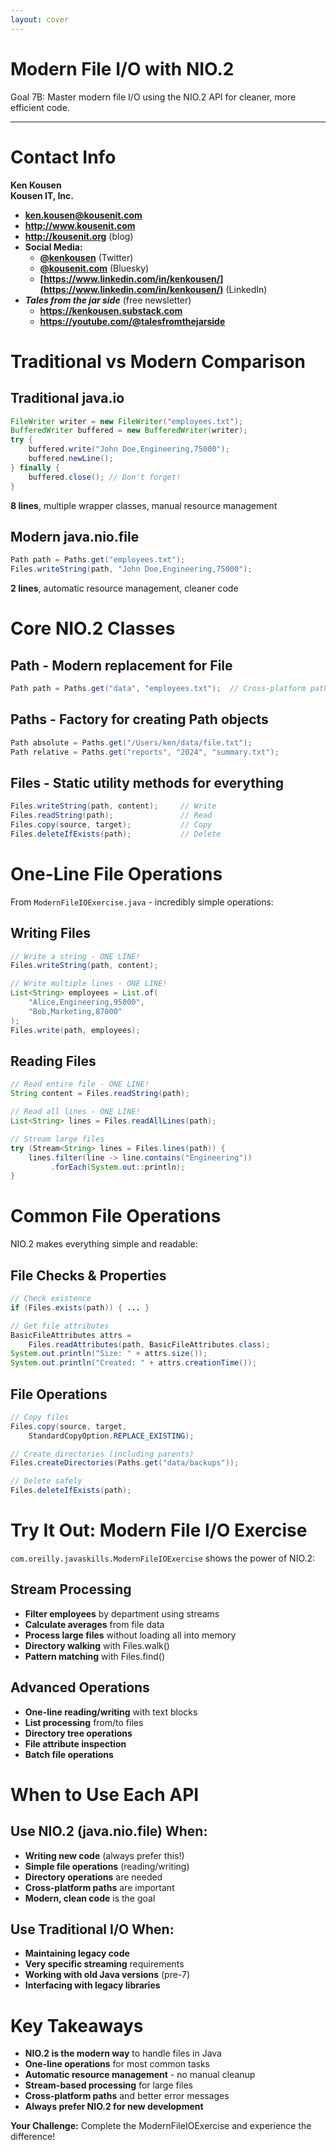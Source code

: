 ```yaml
---
layout: cover
---
```


# Modern File I/O with NIO.2

<div class="pt-12">
  <span class="px-2 py-1 rounded">
    Goal 7B: Master modern file I/O using the NIO.2 API for cleaner, more efficient code.
  </span>
</div>

---

# Contact Info

**Ken Kousen**<br>
**Kousen IT, Inc.**

- **ken.kousen@kousenit.com**
- **http://www.kousenit.com**
- **http://kousenit.org** (blog)
- **Social Media:**
  - **[@kenkousen](https://twitter.com/kenkousen)** (Twitter)
  - **[@kousenit.com](https://bsky.app/profile/kousenit.com)** (Bluesky)
  - **[https://www.linkedin.com/in/kenkousen/](https://www.linkedin.com/in/kenkousen/)** (LinkedIn)
- ***Tales from the jar side*** (free newsletter)
  - **https://kenkousen.substack.com**
  - **https://youtube.com/@talesfromthejarside**

# Traditional vs Modern Comparison

<div class="grid grid-cols-2 gap-8">

<div>

## **Traditional java.io**
```java
FileWriter writer = new FileWriter("employees.txt");
BufferedWriter buffered = new BufferedWriter(writer);
try {
    buffered.write("John Doe,Engineering,75000");
    buffered.newLine();
} finally {
    buffered.close(); // Don't forget!
}
```

<v-click>

**8 lines**, multiple wrapper classes, manual resource management

</v-click>

</div>

<div>

## **Modern java.nio.file**
```java
Path path = Paths.get("employees.txt");
Files.writeString(path, "John Doe,Engineering,75000");
```

<v-click>

**2 lines**, automatic resource management, cleaner code

</v-click>

</div>

</div>

# Core NIO.2 Classes

<v-clicks>

## **Path** - Modern replacement for File
```java
Path path = Paths.get("data", "employees.txt");  // Cross-platform paths
```

## **Paths** - Factory for creating Path objects  
```java
Path absolute = Paths.get("/Users/ken/data/file.txt");
Path relative = Paths.get("reports", "2024", "summary.txt");
```

## **Files** - Static utility methods for everything
```java
Files.writeString(path, content);     // Write
Files.readString(path);               // Read
Files.copy(source, target);           // Copy
Files.deleteIfExists(path);           // Delete
```

</v-clicks>

# One-Line File Operations

From `ModernFileIOExercise.java` - incredibly simple operations:

<div class="grid grid-cols-2 gap-8">

<div>

## **Writing Files**
```java
// Write a string - ONE LINE!
Files.writeString(path, content);

// Write multiple lines - ONE LINE!
List<String> employees = List.of(
    "Alice,Engineering,95000",
    "Bob,Marketing,87000"
);
Files.write(path, employees);
```

</div>

<div>

## **Reading Files**
```java
// Read entire file - ONE LINE!
String content = Files.readString(path);

// Read all lines - ONE LINE!
List<String> lines = Files.readAllLines(path);

// Stream large files
try (Stream<String> lines = Files.lines(path)) {
    lines.filter(line -> line.contains("Engineering"))
         .forEach(System.out::println);
}
```

</div>

</div>

# Common File Operations

NIO.2 makes everything simple and readable:

<div class="grid grid-cols-2 gap-8">

<div>

## **File Checks & Properties**
```java
// Check existence
if (Files.exists(path)) { ... }

// Get file attributes
BasicFileAttributes attrs = 
    Files.readAttributes(path, BasicFileAttributes.class);
System.out.println("Size: " + attrs.size());
System.out.println("Created: " + attrs.creationTime());
```

</div>

<div>

## **File Operations**
```java
// Copy files
Files.copy(source, target, 
    StandardCopyOption.REPLACE_EXISTING);

// Create directories (including parents)
Files.createDirectories(Paths.get("data/backups"));

// Delete safely
Files.deleteIfExists(path);
```

</div>

</div>

# Try It Out: Modern File I/O Exercise

`com.oreilly.javaskills.ModernFileIOExercise` shows the power of NIO.2:

<div class="grid grid-cols-2 gap-8">

<div>

## **Stream Processing**
<v-clicks>

- **Filter employees** by department using streams
- **Calculate averages** from file data  
- **Process large files** without loading all into memory
- **Directory walking** with Files.walk()
- **Pattern matching** with Files.find()

</v-clicks>

</div>

<div>

## **Advanced Operations**
<v-clicks>

- **One-line reading/writing** with text blocks
- **List processing** from/to files
- **Directory tree operations**
- **File attribute inspection**
- **Batch file operations**

</v-clicks>

</div>

</div>

# When to Use Each API

<div class="grid grid-cols-2 gap-8">

<div>

## **Use NIO.2 (java.nio.file) When:**
<v-clicks>

- **Writing new code** (always prefer this!)
- **Simple file operations** (reading/writing)
- **Directory operations** are needed
- **Cross-platform paths** are important
- **Modern, clean code** is the goal

</v-clicks>

</div>

<div>

## **Use Traditional I/O When:**
<v-clicks>

- **Maintaining legacy code**
- **Very specific streaming** requirements  
- **Working with old Java versions** (pre-7)
- **Interfacing with legacy libraries**

</v-clicks>

</div>

</div>

# Key Takeaways

<v-clicks>

- **NIO.2 is the modern way** to handle files in Java
- **One-line operations** for most common tasks
- **Automatic resource management** - no manual cleanup
- **Stream-based processing** for large files  
- **Cross-platform paths** and better error messages
- **Always prefer NIO.2 for new development**

</v-clicks>

<div class="mt-8">
<v-click>

**Your Challenge:** Complete the ModernFileIOExercise and experience the difference!

</v-click>
</div>